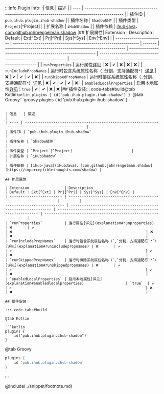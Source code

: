 #

:::info Plugin Info:::| 信息   | 描述                                                                                                |
| ---- | ------------------------------------------------------------------------------------------------- |
| 插件ID | `pub.ihub.plugin.ihub-shadow`                                                                     |
| 插件名称 | `Shadow插件`                                                                                        |
| 插件类型 | `Project`[^Project]                           |
| 扩展名称 | `iHubShadow`                                                                                      |
| 插件依赖 | [ihub-java](iHubJava)、[com.github.johnrengelman.shadow](https://imperceptiblethoughts.com/shadow) |## 扩展属性| Extension                | Description                                                      | Default | Ext[^Ext] | Prj[^Prj] | Sys[^Sys] | Env[^Env] |
| ------------------------ | ---------------------------------------------------------------- | ------- | ------------------------------------------------------------- | ------------------------------------------------------------- | ------------------------------------------------------------- | ------------------------------------------------------------- |
| `runProperties`          | 运行属性[详见](explanation#runproperties)                              | ❌       | ✔                                                             | ❌                                                             | ❌                                                             | ❌                                                             |
| `runIncludePropNames`    | 运行时包含系统属性名称（`,`分割，支持通配符`*`）[详见](explanation#runincludepropnames) | ❌       | ✔                                                             | ✔                                                             | ✔                                                             | ❌                                                             |
| `runSkippedPropNames`    | 运行时排除系统属性名称（`,`分割，支持通配符`*`）[详见](explanation#runskippedpropnames) | ❌       | ✔                                                             | ✔                                                             | ✔                                                             | ❌                                                             |
| `enabledLocalProperties` | 启用本地属性[详见](explanation#enabledlocalproperties)                   | `true`  | ✔                                                             | ✔                                                             | ❌                                                             | ❌                                                             |## 插件安装::: code-tabs#build\@tab Kotlin```kotlin
plugins {
    id("pub.ihub.plugin.ihub-shadow")
}
```@tab Groovy```groovy
plugins {
    id 'pub.ihub.plugin.ihub-shadow'
}
```:::

| 信息   | 描述                                                                                                |
| ---- | ------------------------------------------------------------------------------------------------- |
| 插件ID | `pub.ihub.plugin.ihub-shadow`                                                                     |
| 插件名称 | `Shadow插件`                                                                                        |
| 插件类型 | `Project`[^Project]                           |
| 扩展名称 | `iHubShadow`                                                                                      |
| 插件依赖 | [ihub-java](iHubJava)、[com.github.johnrengelman.shadow](https://imperceptiblethoughts.com/shadow) |

## 扩展属性

| Extension                | Description                                                      | Default | Ext[^Ext] | Prj[^Prj] | Sys[^Sys] | Env[^Env] |
| ------------------------ | ---------------------------------------------------------------- | ------- | ------------------------------------------------------------- | ------------------------------------------------------------- | ------------------------------------------------------------- | ------------------------------------------------------------- |
| `runProperties`          | 运行属性[详见](explanation#runproperties)                              | ❌       | ✔                                                             | ❌                                                             | ❌                                                             | ❌                                                             |
| `runIncludePropNames`    | 运行时包含系统属性名称（`,`分割，支持通配符`*`）[详见](explanation#runincludepropnames) | ❌       | ✔                                                             | ✔                                                             | ✔                                                             | ❌                                                             |
| `runSkippedPropNames`    | 运行时排除系统属性名称（`,`分割，支持通配符`*`）[详见](explanation#runskippedpropnames) | ❌       | ✔                                                             | ✔                                                             | ✔                                                             | ❌                                                             |
| `enabledLocalProperties` | 启用本地属性[详见](explanation#enabledlocalproperties)                   | `true`  | ✔                                                             | ✔                                                             | ❌                                                             | ❌                                                             |

## 插件安装

::: code-tabs#build

@tab Kotlin

```kotlin
plugins {
    id("pub.ihub.plugin.ihub-shadow")
}
```

@tab Groovy

```groovy
plugins {
    id 'pub.ihub.plugin.ihub-shadow'
}
```

:::

@include(../snippet/footnote.md)
